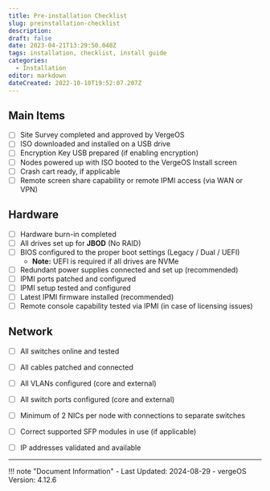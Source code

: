 ```yaml
---
title: Pre-installation Checklist
slug: preinstallation-checklist
description: 
draft: false
date: 2023-04-21T13:29:50.040Z
tags: installation, checklist, install guide
categories:
  - Installation
editor: markdown
dateCreated: 2022-10-10T19:52:07.207Z
---
```


## Main Items
- [ ] Site Survey completed and approved by VergeOS
- [ ] ISO downloaded and installed on a USB drive
- [ ] Encryption Key USB prepared (if enabling encryption)
- [ ] Nodes powered up with ISO booted to the VergeOS Install screen
- [ ] Crash cart ready, if applicable
- [ ] Remote screen share capability or remote IPMI access (via WAN or VPN)

## Hardware
- [ ] Hardware burn-in completed
- [ ] All drives set up for **JBOD** (No RAID)
- [ ] BIOS configured to the proper boot settings (Legacy / Dual / UEFI)
    - **Note:** UEFI is required if all drives are NVMe
- [ ] Redundant power supplies connected and set up (recommended)
- [ ] IPMI ports patched and configured
- [ ] IPMI setup tested and configured
- [ ] Latest IPMI firmware installed (recommended)
- [ ] Remote console capability tested via IPMI (in case of licensing issues)

## Network
- [ ] All switches online and tested
- [ ] All cables patched and connected
- [ ] All VLANs configured (core and external)
- [ ] All switch ports configured (core and external)
- [ ] Minimum of 2 NICs per node with connections to separate switches
- [ ] Correct supported SFP modules in use (if applicable)
- [ ] IP addresses validated and available


---

!!! note "Document Information"
    - Last Updated: 2024-08-29
    - vergeOS Version: 4.12.6
